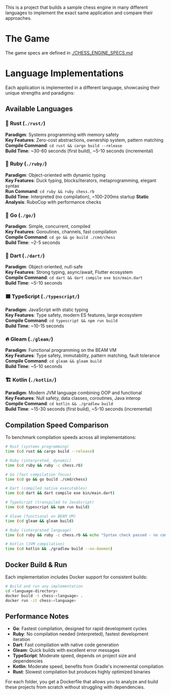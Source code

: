 This is a project that builds a sample chess engine in many different languages to implement the exact same application and compare their approaches.

# The Game

The game specs are defined in [./CHESS_ENGINE_SPECS.md](./CHESS_ENGINE_SPECS.md)

# Language Implementations

Each application is implemented in a different language, showcasing their unique strengths and paradigms:

## Available Languages

### 🦀 **Rust** (`./rust/`)
**Paradigm**: Systems programming with memory safety  
**Key Features**: Zero-cost abstractions, ownership system, pattern matching  
**Compile Command**: `cd rust && cargo build --release`  
**Build Time**: ~30-60 seconds (first build), ~5-10 seconds (incremental)

### 💎 **Ruby** (`./ruby/`)
**Paradigm**: Object-oriented with dynamic typing  
**Key Features**: Duck typing, blocks/iterators, metaprogramming, elegant syntax  
**Run Command**: `cd ruby && ruby chess.rb`  
**Build Time**: Interpreted (no compilation), ~100-200ms startup
**Static Analysis**: RuboCop with performance checks

### 🐹 **Go** (`./go/`)  
**Paradigm**: Simple, concurrent, compiled  
**Key Features**: Goroutines, channels, fast compilation  
**Compile Command**: `cd go && go build ./cmd/chess`  
**Build Time**: ~2-5 seconds

### 🎯 **Dart** (`./dart/`)
**Paradigm**: Object-oriented, null-safe  
**Key Features**: Strong typing, async/await, Flutter ecosystem  
**Compile Command**: `cd dart && dart compile exe bin/main.dart`  
**Build Time**: ~5-10 seconds

### 🟦 **TypeScript** (`./typescript/`)
**Paradigm**: JavaScript with static typing  
**Key Features**: Type safety, modern ES features, large ecosystem  
**Compile Command**: `cd typescript && npm run build`  
**Build Time**: ~10-15 seconds

### 🔥 **Gleam** (`./gleam/`)
**Paradigm**: Functional programming on the BEAM VM  
**Key Features**: Type safety, immutability, pattern matching, fault tolerance  
**Compile Command**: `cd gleam && gleam build`  
**Build Time**: ~5-10 seconds

### 🏗️ **Kotlin** (`./kotlin/`)
**Paradigm**: Modern JVM language combining OOP and functional  
**Key Features**: Null safety, data classes, coroutines, Java interop  
**Compile Command**: `cd kotlin && ./gradlew build`  
**Build Time**: ~15-30 seconds (first build), ~5-10 seconds (incremental)

## Compilation Speed Comparison

To benchmark compilation speeds across all implementations:

```bash
# Rust (systems programming)
time (cd rust && cargo build --release)

# Ruby (interpreted, dynamic)
time (cd ruby && ruby -c chess.rb)

# Go (fast compilation focus)  
time (cd go && go build ./cmd/chess)

# Dart (compiled native executables)
time (cd dart && dart compile exe bin/main.dart)

# TypeScript (transpiled to JavaScript)
time (cd typescript && npm run build)

# Gleam (functional on BEAM VM)
time (cd gleam && gleam build)

# Ruby (interpreted language)
time (cd ruby && ruby -c chess.rb && echo "Syntax check passed - no compilation needed")

# Kotlin (JVM compilation)
time (cd kotlin && ./gradlew build --no-daemon)
```

## Docker Build & Run

Each implementation includes Docker support for consistent builds:

```bash
# Build and run any implementation
cd <language-directory>
docker build -t chess-<language> .
docker run -it chess-<language>
```

## Performance Notes

- **Go**: Fastest compilation, designed for rapid development cycles
- **Ruby**: No compilation needed (interpreted), fastest development iteration
- **Dart**: Fast compilation with native code generation  
- **Gleam**: Quick builds with excellent error messages
- **TypeScript**: Moderate speed, depends on project size and dependencies
- **Kotlin**: Moderate speed, benefits from Gradle's incremental compilation
- **Rust**: Slowest compilation but produces highly optimized binaries

For each folder, you get a Dockerfile that allows you to analyze and build these projects from scratch without struggling with dependencies.